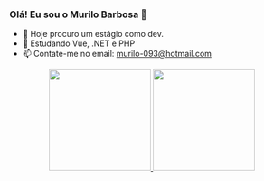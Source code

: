 ### Olá! Eu sou o Murilo Barbosa 👋




- 🔭 Hoje procuro um estágio como dev.
- 🌱 Estudando Vue, .NET e PHP
- 📫 Contate-me no email: murilo-093@hotmail.com

<div align="center">
  <a href="https://github.com/muriloneky">
  <img height="180em" src="https://github-readme-stats.vercel.app/api?username=muriloneky&show_icons=true&theme=dark&include_all_commits=true&count_private=true"/>
  <img height="180em" src="https://github-readme-stats.vercel.app/api/top-langs/?username=muriloneky&layout=compact&langs_count=7&theme=dark"/>
</div>

